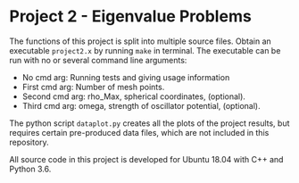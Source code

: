 # Project 2 - Eigenvalue Problems
The functions of this project is split into multiple source files. Obtain an executable ```project2.x``` by running ```make``` in terminal. The executable can be run with no or several command line arguments:
- No cmd arg: Running tests and giving usage information
- First cmd arg: Number of mesh points.
- Second cmd arg: rho_Max, spherical coordinates, (optional).
- Third cmd arg: omega, strength of oscillator potential, (optional).

The python script ```dataplot.py``` creates all the plots of the project results, but requires certain pre-produced data files, which are not included in this repository.

All source code in this project is developed for Ubuntu 18.04 with C++ and Python 3.6.
